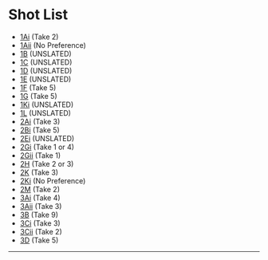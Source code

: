 # Shot List

* [1Ai](1Ai--Take02--.md) (Take 2)
* [1Aii](1Aii--NoPref--.md) (No Preference)
* [1B](1B.md) (UNSLATED)
* [1C](1C.md) (UNSLATED)
* [1D](1D.md) (UNSLATED)
* [1E](1E.md) (UNSLATED)
* [1F](1F--Take05--.md) (Take 5)
* [1G](1G--Take05--.md) (Take 5)
* [1Ki](1Ki.md) (UNSLATED)
* [1L](1L.md) (UNSLATED)
* [2Ai](2Ai--Take03--.md) (Take 3)
* [2Bi](2Bi--Take05--.md) (Take 5)
* [2Ei](2Ei.md) (UNSLATED)
* [2Gi](2Gi--Take01-04--.md) (Take 1 or 4)
* [2Gii](2Gii--Take01--.md) (Take 1)
* [2H](2H--Take02-03--.md) (Take 2 or 3)
* [2K](2K--Take03--.md) (Take 3)
* [2Ki](2Ki--NoPref--.md) (No Preference)
* [2M](2M--Take02--.md) (Take 2)
* [3Ai](3Ai--Take04--.md) (Take 4)
* [3Aii](3Aii--Take03--.md) (Take 3)
* [3B](3B--Take09--.md) (Take 9)
* [3Ci](3Ci--Take03--.md) (Take 3)
* [3Cii](3Cii--Take02--.md) (Take 2)
* [3D](3D--Take05--.md) (Take 5)

- - - - -